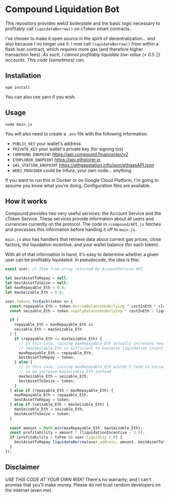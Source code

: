 # Compound Liquidation Bot

This repository provides web3 boilerplate and the basic logic
necessary to profitably call `liquidateBorrow()` on cToken smart
contracts.

I've chosen to make it open source in the spirit of
decentralization... and also because I no longer use it. I now call
`liquidateBorrow()` from within a flash loan contract, which requires
more gas (and therefore higher transaction fees). *As such, I cannot
profitably liquidate low-value (< 0.5 Ξ) accounts. This code (sometimes) can.*

## Installation

```shell script
npm install
```

You can also use yarn if you wish.

## Usage

```shell script
node main.js
```

You will also need to create a `.env` file with the
following information:

- `PUBLIC_KEY` your wallet's address
- `PRIVATE_KEY` your wallet's private key (for signing txs)
- `COMPOUND_ENDPOINT` https://api.compound.finance/api/v2
- `ETHPLORER_ENDPOINT` https://api.ethplorer.io
- `GAS_STATION_ENDPOINT` https://ethgasstation.info/json/ethgasAPI.json
- `WEB3_PROVIDER` could be Infura, your own node... anything

If you want to run this in Docker or on Google Cloud Platform,
I'm going to assume you know what you're doing. Configuration
files are available.

## How it works

Compound provides two very useful services: the Account
Service and the cToken Service. These services provide
information about all users and currencies currently on
the protocol. The code in `/compound/API.js` fetches and
processes this information before handing it off to
`main.js`.

`main.js` also has handlers that retrieve data about current
gas prices, close factors, the liquidation incentive, and
your wallet balance (for each token).

With all of that information in hand, it's easy to determine
whether a given user can be profitably liquidated. In pseudocode,
the idea is this:

```js
const user; // Item from array returned by AccountService API

let bestAssetToRepay = null;
let bestAssetToSeize = null;
let maxRepayable_Eth = 0.0;
let maxSeizable_Eth = 0.0;

user.tokens.forEach(token => {
  const repayable_Eth = token.borrowBalanceUnderlying * costInEth * closeFactor;
  const seizable_Eth = token.supplyBalanceUnderlying * costInEth / liquidationIncentive;

  if (
    repayable_Eth > maxRepayable_Eth &&
    seizable_Eth > maxSeizable_Eth
  ) {
    if (repayable_Eth <= maxSeizable_Eth) {
      // In this case, raising maxRepayable_Eth actually increases rewards
      // (maxSeizable_Eth is sufficient to maximize liquidation incentive)
      maxRepayable_Eth = repayable_Eth;
      bestAssetToRepay = token;
    } else {
      // In this case, raising maxRepayable_Eth wouldn't lead to increased rewards
      // so we increase maxSeizable_Eth instead
      maxSeizable_Eth = seizable_Eth;
      bestAssetToSeize = token;
    }
  } else if (repayable_Eth > maxRepayable_Eth) {
    maxRepayable_Eth = repayable_Eth;
    bestAssetToRepay = token;
  } else if (seizable_Eth > maxSeizable_Eth) {
    maxSeizable_Eth = seizable_Eth;
    bestAssetToSeize = token;
  }
  
  const amount = Math.min(maxRepayable_Eth, maxSeizable_Eth);
  const profitability = amount * (liquidationIncentive - 1.0);
  if (profitability > txFee && user.liquidity < 0) {
    bestAssetToRepay.liquidateBorrow(user.address, amount, bestAssetToSeize);
  }
});
```

## Disclaimer

*USE THIS CODE AT YOUR OWN RISK!* There's no warranty, and I can't promise
that you'll make money. Please do not trust random developers on the internet
(even me).
